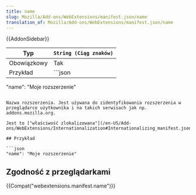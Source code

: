 ```yaml
---
title: name
slug: Mozilla/Add-ons/WebExtensions/manifest.json/name
translation_of: Mozilla/Add-ons/WebExtensions/manifest.json/name
---
```

{{AddonSidebar}}

| Typ         | `String (Ciąg znaków)` |
| ----------- | ---------------------- |
| Obowiązkowy | Tak                    |
| Przykład    | ```json                |

"name": "Moje rozszerzenie"

````|

Nazwa rozszerzenia. Jest używana do zidentyfikowania rozszerzenia w przeglądarce użytkownika i na takich serwisach jak np. addons.mozilla.org.

Jest to ["właściwość zlokalizowana"](/en-US/Add-ons/WebExtensions/Internationalization#Internationalizing_manifest.json).

## Przykład

```json
"name": "Moje rozszerzenie"
````

## Zgodność z przeglądarkami

{{Compat("webextensions.manifest.name")}}
